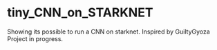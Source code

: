 # tiny_CNN_on_STARKNET
Showing its possible to run a CNN on starknet. Inspired by GuiltyGyoza
Project in progress.
